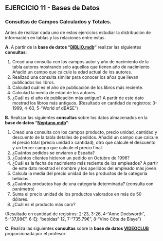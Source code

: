 ## EJERCICIO 11 - Bases de Datos
### Consultas de Campos Calculados y Totales.

Antes de realizar cada uno de estos ejercicios estudiar la distribución de información en tablas y las relaciones entre estas.

**A.** A partir de la **base de datos “[BIBLIO.mdb](http://descargas.teformas.com/Archivos%20Teformas/BIBLIO.accdb)”** realizar las siguientes **consultas**:

1. Cread una consulta con los campos autor y año de nacimiento de la tabla autores mostrando solo aquellos que tienen año de nacimiento. Añadid un campo que calcule la edad actual de los autores.
2. Realizad una consulta similar para conocer los años que llevan publicados los libros.
3. Calculad cuál es el año de publicación de los libros más reciente.
4. Calculad la media de edad de los autores.
5. ¿Cuál es el año de publicación más antiguo? A partir de este dato mostrad los libros más antiguos.
(Resultado en cantidad de registros: 3-1999, 4-63, 5-“World of dBASE”)

  
**B.** Realizar las siguientes **consultas** sobre los datos almacenados en la **base de datos “[Neptuno.mdb](http://descargas.teformas.com/Archivos%20Teformas/NEPTUNO.accdb)”**:

1. Cread una consulta con los campos producto, precio unidad, cantidad y descuento de la tabla detalles de pedidos. Añadid un campo que calcule el precio total (precio unidad x cantidad), otro que calcule el descuento y un tercer campo que calcule el precio final.
2. ¿Cuántos pedidos se enviaron a España?
3. ¿Cuántos clientes hicieron un pedido en Octubre de 1996?
4. ¿Cuál es la fecha de nacimiento más reciente de los empleados? A partir de este dato mostrad el nombre y los apellidos del empleado más joven.
5. Calcula la media del precio unidad de los productos de la categoría bebidas.
6. ¿Cuántos productos hay de una categoría determinada? (consulta con parámetro)
7. Suma el precio unidad de los productos valorados en más de 50 dólares.
8. ¿Cuál es el producto más caro?

(Resultado en cantidad de registros: 2-23, 3-26, 4-“Anne Dodsworth”, 5-“37,98€”, 6-Ej: “bebidas” 12, 7-“735,79€”, 8-“Vino Côte de Blaye”)




**C.** Realiza las siguientes **consultas** sobre la **base de datos [VIDEOCLUB](http://descargas.teformas.com/Archivos%20Teformas/VIDEOCLUB.accdb)** proporcionada por el profesor:


